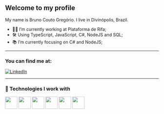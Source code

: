 ## Welcome to my profile

My name is Bruno Couto Gregório. I live in Divinópolis, Brazil.

- 👨‍💻 I’m currently working at Plataforma de Rifa;
- 🛠️ Using TypeScript, JavaScript, C#, NodeJS and SQL;
- 📚 I’m currently focusing on C# and NodeJS;

---

### You can find me at:

[![LinkedIn](https://img.shields.io/badge/GitHub-brunogreg-blue?logo=github)](https://github.com/brunogreg)

---

### 🧰 Technologies I work with

<p>
  <img src="https://cdn.jsdelivr.net/gh/devicons/devicon/icons/javascript/javascript-original.svg" width="40" height="40" />
  <img src="https://cdn.jsdelivr.net/gh/devicons/devicon/icons/typescript/typescript-original.svg" width="40" height="40" />
  <img src="https://cdn.jsdelivr.net/gh/devicons/devicon/icons/csharp/csharp-original.svg" width="40" height="40" />
  <img src="https://cdn.jsdelivr.net/gh/devicons/devicon/icons/git/git-original.svg" width="40" height="40" />
  <img src="https://cdn.jsdelivr.net/gh/devicons/devicon/icons/mysql/mysql-original.svg" width="40" height="40" />
  <img src="https://cdn.jsdelivr.net/gh/devicons/devicon/icons/nodejs/nodejs-original.svg" width="40" height="40" />
</p>
